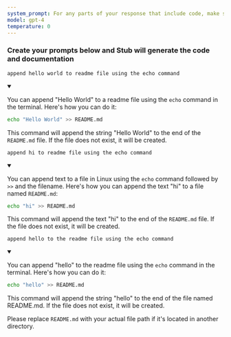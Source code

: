 ```yaml
---
system_prompt: For any parts of your response that include code, make sure to include the filename along with the backtick and the code snippets. For any environment variables, use stubuser and stubpassword as the login. For any commands, auto confirm any prompts on stdin. 
model: gpt-4
temperature: 0
---
```




### Create your prompts below and Stub will generate the code and documentation


```stub
append hello world to readme file using the echo command
```

<details open id="ce809e43e17ff50d7fb0368f2466a936">
<summary></summary>

You can append "Hello World" to a readme file using the `echo` command in the terminal. Here's how you can do it:

```bash
echo "Hello World" >> README.md
```

This command will append the string "Hello World" to the end of the `README.md` file. If the file does not exist, it will be created.
</details>









```stub
append hi to readme file using the echo command
```

<details open id="13f2c7a1e83a73aaa8fbdc21f1cff9c6">
<summary></summary>

You can append text to a file in Linux using the `echo` command followed by `>>` and the filename. Here's how you can append the text "hi" to a file named `README.md`:

```bash
echo "hi" >> README.md
```

This command will append the text "hi" to the end of the `README.md` file. If the file does not exist, it will be created.
</details>



```stub
append hello to the readme file using the echo command
```

<details open id="98ab955439e56e75e3f524c25dd88190">
<summary></summary>

You can append "hello" to the readme file using the `echo` command in the terminal. Here's how you can do it:

```bash
echo "hello" >> README.md
```

This command will append the string "hello" to the end of the file named README.md. If the file does not exist, it will be created. 

Please replace `README.md` with your actual file path if it's located in another directory.
</details>

